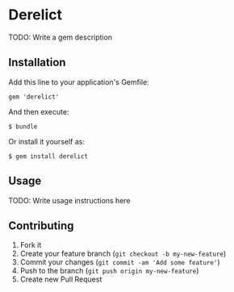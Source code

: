 # Derelict

TODO: Write a gem description

## Installation

Add this line to your application's Gemfile:

    gem 'derelict'

And then execute:

    $ bundle

Or install it yourself as:

    $ gem install derelict

## Usage

TODO: Write usage instructions here

## Contributing

1. Fork it
2. Create your feature branch (`git checkout -b my-new-feature`)
3. Commit your changes (`git commit -am 'Add some feature'`)
4. Push to the branch (`git push origin my-new-feature`)
5. Create new Pull Request

